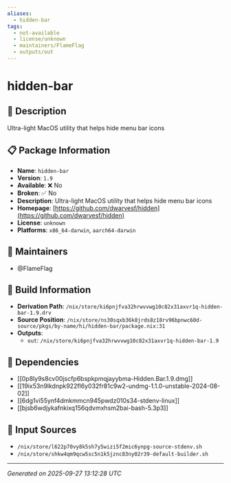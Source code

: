 ```yaml
---
aliases:
  - hidden-bar
tags:
  - not-available
  - license/unknown
  - maintainers/FlameFlag
  - outputs/out
---
```


# hidden-bar

## 📝 Description

Ultra-light MacOS utility that helps hide menu bar icons

## 📋 Package Information

- **Name**: `hidden-bar`
- **Version**: `1.9`
- **Available**: ❌ No
- **Broken**: ✅ No
- **Description**: Ultra-light MacOS utility that helps hide menu bar icons
- **Homepage**: [https://github.com/dwarvesf/hidden](https://github.com/dwarvesf/hidden)
- **License**: `unknown`
- **Platforms**: `x86_64-darwin`, `aarch64-darwin`
## 👥 Maintainers

- @FlameFlag


## 🔧 Build Information

- **Derivation Path**: `/nix/store/ki6pnjfva32hrwvvwg10c82x31axvr1q-hidden-bar-1.9.drv`
- **Source Position**: `/nix/store/ns30sqxb36k8jrds8z18rv96bpnwc60d-source/pkgs/by-name/hi/hidden-bar/package.nix:31`
- **Outputs**:
  - `out`:  `/nix/store/ki6pnjfva32hrwvvwg10c82x31axvr1q-hidden-bar-1.9`

## 🔗 Dependencies

- [[0p8ly9s8cv00jscfp6bspkpmqjayybma-Hidden.Bar.1.9.dmg]]
- [[19ix53n9lkdnpk922fl6y032fr81c9w2-undmg-1.1.0-unstable-2024-08-02]]
- [[6dg1vi55ynf4dmkmmcn945pwdz010s34-stdenv-linux]]
- [[bjsb6wdjykafnkixq156qdvmxhsm2bai-bash-5.3p3]]

## 📁 Input Sources

- `/nix/store/l622p70vy8k5sh7y5wizi5f2mic6ynpg-source-stdenv.sh`
- `/nix/store/shkw4qm9qcw5sc5n1k5jznc83ny02r39-default-builder.sh`

---
*Generated on 2025-09-27 13:12:28 UTC*
